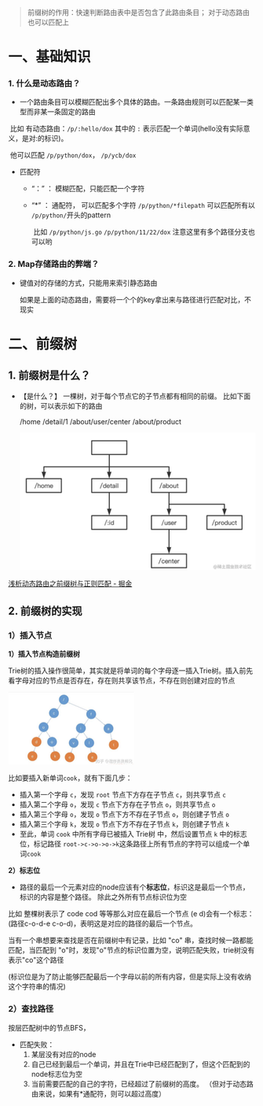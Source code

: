> 前缀树的作用：快速判断路由表中是否包含了此路由条目； 对于动态路由也可以匹配上



# 一、基础知识

### 1. 什么是动态路由？

- 一个路由条目可以模糊匹配出多个具体的路由。一条路由规则可以匹配某一类型而非某一条固定的路由

​	比如 有动态路由：`/p/:hello/dox` 其中的 `:` 表示匹配一个单词(hello没有实际意义，是对:的标识)。

​	他可以匹配 `/p/python/dox`， `/p/ycb/dox`

- 匹配符

  - “：” ： 模糊匹配，只能匹配一个字符

  - “*” ： 通配符， 可以匹配多个字符 `/p/python/*filepath` 可以匹配所有以 `/p/python/`开头的pattern

    ​		比如 `/p/python/js.go` `/p/python/11/22/dox` 注意这里有多个路径分支也可以哟

### 2. Map存储路由的弊端？

- 键值对的存储的方式，只能用来索引静态路由

  如果是上面的动态路由，需要将一个个的key拿出来与路径进行匹配对比，不现实



# 二、前缀树

## 1. 前缀树是什么？

- 【是什么？】 一棵树，对于每个节点它的子节点都有相同的前缀。 比如下面的树，可以表示如下的路由

  /home
  /detail/1
  /about/user/center
  /about/product

  <img src="pic/1基础简介.assets/image-20220820175357533.png" alt="image-20220820175357533" style="zoom: 50%;" />



[浅析动态路由之前缀树与正则匹配 - 掘金](https://juejin.cn/post/7025476448471236615)

## 2. 前缀树的实现

### 1）插入节点

**1）插入节点构造前缀树**

Trie树的插入操作很简单，其实就是将单词的每个字母逐一插入Trie树。插入前先看字母对应的节点是否存在，存在则共享该节点，不存在则创建对应的节点

<img src="pic/1基础简介.assets/image-20220820175942822.png" alt="image-20220820175942822" style="zoom:25%;" />

比如要插入新单词`cook`，就有下面几步：

- 插入第一个字母 `c`，发现 `root` 节点下方存在子节点 `c`，则共享节点 `c`
- 插入第二个字母 `o`，发现 `c` 节点下方存在子节点 `o`，则共享节点 `o`
- 插入第三个字母 `o`，发现 `o` 节点下方不存在子节点 `o`，则创建子节点 `o`
- 插入第三个字母 `k`，发现 `o` 节点下方不存在子节点 `k`，则创建子节点 `k`
- 至此，单词 `cook` 中所有字母已被插入 Trie树 中，然后设置节点 `k` 中的标志位，标记路径 `root->c->o->o->k`这条路径上所有节点的字符可以组成一个单词`cook`

**2）标志位**

- 路径的最后一个元素对应的node应该有个**标志位**，标识这是最后一个节点，标识的内容是整个路径。 除此之外所有节点标识位为空

比如 整棵树表示了 code  cod 等等那么对应在最后一个节点 (e d)会有一个标志：(路径c-o-d-e c-o-d)，表明这是对应的路径的最后一个节点。

当有一个串想要来查找是否在前缀树中有记录，比如 "co" 串，查找时候一路都能匹配，当匹配到 "o"时，发现"o"节点的标识位置为空，说明匹配失败，trie树没有表示"co"这个路径

(标识位是为了防止能够匹配最后一个字母以前的所有内容，但是实际上没有收纳这个字符串的情况)



### 2）查找路径

按层匹配树中的节点BFS， 

- 匹配失败：
  1. 某层没有对应的node 
  2. 自己已经到最后一个单词，并且在Trie中已经匹配到了，但这个匹配到的node标志位为空
  3. 当前需要匹配的自己的字符，已经超过了前缀树的高度。 （但对于动态路由来说，如果有*通配符，则可以超过高度）